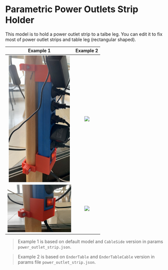 # Parametric Power Outlets Strip Holder

This model is to hold a power outlet strip to a talbe leg. You can edit it to fix most of power outlet strips and table leg (rectangular shaped).

 | Example 1 | Example 2 |
 :--------------------------------:|:--------------------------------:|
  <img src="./../media/8_power_outlet_strip_1.jpg" height=400;/> | <img src="./../media/8_power_outlet_strip_1.PNG" height=400;/> 
  <img src="./../media/8_power_outlet_strip_1_detail.jpg" height=150;/> | <img src="./../media/8_power_outlet_strip_1_detail.PNG" height=400;/> 

> Example 1 is based on default model and `CableSide` version in params `power_outlet_strip.json`.

> Example 2 is based on `EnderTable` and `EnderTableCable` version in params file `power_outlet_strip.json`.